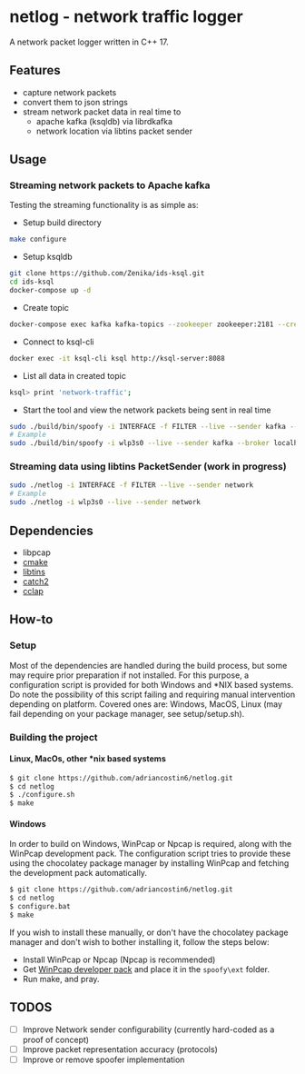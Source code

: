 # netlog - network traffic logger

A network packet logger written in C++ 17.

## Features

- capture network packets
- convert them to json strings
- stream network packet data in real time to
  - apache kafka (ksqldb) via librdkafka
  - network location via libtins packet sender

## Usage

### Streaming network packets to Apache kafka

Testing the streaming functionality is as simple as:

- Setup build directory

```bash
make configure
```

- Setup ksqldb

```bash
git clone https://github.com/Zenika/ids-ksql.git
cd ids-ksql
docker-compose up -d
```

- Create topic

```bash
docker-compose exec kafka kafka-topics --zookeeper zookeeper:2181 --create --topic network-traffic --partitions 1 --replication-factor 1
```

- Connect to ksql-cli

```bash
docker exec -it ksql-cli ksql http://ksql-server:8088
```

- List all data in created topic

```bash
ksql> print 'network-traffic';
```

- Start the tool and view the network packets being sent in real time

```bash
sudo ./build/bin/spoofy -i INTERFACE -f FILTER --live --sender kafka --broker BROKER_NAME --topic TOPIC_NAME
# Example
sudo ./build/bin/spoofy -i wlp3s0 --live --sender kafka --broker localhost:19092 --topic network-traffic
```

### Streaming data using libtins PacketSender (work in progress)

```bash
sudo ./netlog -i INTERFACE -f FILTER --live --sender network
# Example
sudo ./netlog -i wlp3s0 --live --sender network
```

## Dependencies

- libpcap
- [cmake](https://cmake.org/)
- [libtins](https://github.com/mfontanini/libtins)
- [catch2](https://github.com/catchorg/Catch2)
- [cclap](https://github.com/adriancostin6/cclap)

## How-to

### Setup

Most of the dependencies are handled during the build process, but some may require prior preparation if not installed.
For this purpose, a configuration script is provided for both Windows and \*NIX based systems.
Do note the possibility of this script failing and requiring manual intervention depending on platform.
Covered ones are: Windows, MacOS, Linux (may fail depending on your package manager, see setup/setup.sh).

### Building the project

#### Linux, MacOs, other \*nix based systems

```bash
$ git clone https://github.com/adriancostin6/netlog.git
$ cd netlog
$ ./configure.sh
$ make
```

#### Windows

In order to build on Windows, WinPcap or Npcap is required, along with the WinPcap development pack.
The configuration script tries to provide these using the chocolatey package manager by installing
WinPcap and fetching the development pack automatically.

```bash
$ git clone https://github.com/adriancostin6/netlog.git
$ cd netlog
$ configure.bat
$ make
```

If you wish to install these manually, or don't have the chocolatey package manager and don't wish to bother
installing it, follow the steps below:

- Install WinPcap or Npcap (Npcap is recommended)
- Get [WinPcap developer pack](https://www.winpcap.org/devel.htm) and place it in the `spoofy\ext` folder.
- Run make, and pray.

## TODOS

- [ ] Improve Network sender configurability (currently hard-coded as a proof of concept)
- [ ] Improve packet representation accuracy (protocols)
- [ ] Improve or remove spoofer implementation
